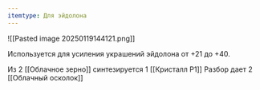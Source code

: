 ```yaml
---
itemtype: Для эйдолона
---
```

![[Pasted image 20250119144121.png]]

Используется для усиления украшений эйдолона от +21 до +40.

Из 2 [[Облачное зерно]] синтезируется 1 [[Кристалл P1]]
Разбор дает 2 [[Облачный осколок]]